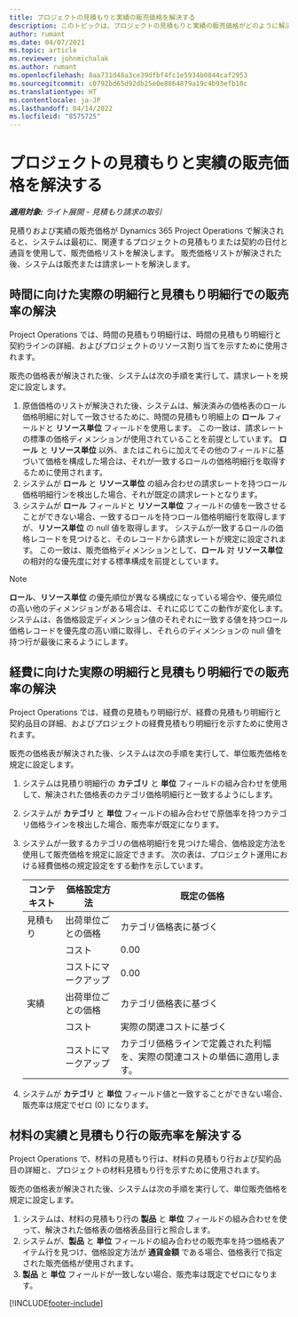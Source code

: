 ```yaml
---
title: プロジェクトの見積もりと実績の販売価格を解決する
description: このトピックは、プロジェクトの見積もりと実績の販売価格がどのように解決されるかについての情報を提供します。
author: rumant
ms.date: 04/07/2021
ms.topic: article
ms.reviewer: johnmichalak
ms.author: rumant
ms.openlocfilehash: 8aa731d48a3ce39dfbf4fc1e5934b0844caf2953
ms.sourcegitcommit: c0792bd65d92db25e0e8864879a19c4b93efb10c
ms.translationtype: HT
ms.contentlocale: ja-JP
ms.lasthandoff: 04/14/2022
ms.locfileid: "8575725"
---
```

# <a name="resolve-sales-prices-for-project-estimates-and-actuals"></a>プロジェクトの見積もりと実績の販売価格を解決する

_**適用対象:** ライト展開 - 見積もり請求の取引_

見積りおよび実績の販売価格が Dynamics 365 Project Operations で解決されると、システムは最初に、関連するプロジェクトの見積もりまたは契約の日付と通貨を使用して、販売価格リストを解決します。 販売価格リストが解決された後、システムは販売または請求レートを解決します。

## <a name="resolve-sales-rates-on-actual-and-estimate-lines-for-time"></a>時間に向けた実際の明細行と見積もり明細行での販売率の解決

Project Operations では、時間の見積もり明細行は、時間の見積もり明細行と契約ラインの詳細、およびプロジェクトのリソース割り当てを示すために使用されます。

販売の価格表が解決された後、システムは次の手順を実行して、請求レートを規定に設定します。

1. 原価価格のリストが解決された後、システムは、解決済みの価格表のロール価格明細に対して一致させるために、時間の見積もり明細上の **ロール** フィールドと **リソース単位** フィールドを使用します。 この一致は、請求レートの標準の価格ディメンションが使用されていることを前提としています。 **ロール** と **リソース単位** 以外、またはこれらに加えてその他のフィールドに基づいて価格を構成した場合は、それが一致するロールの価格明細行を取得するために使用されます。
2. システムが **ロール** と **リソース単位** の組み合わせの請求レートを持つロール価格明細行ンを検出した場合、それが既定の請求レートとなります。
3. システムが **ロール** フィールドと **リソース単位** フィールドの値を一致させることができない場合、一致するロールを持つロール価格明細行を取得しますが、**リソース単位** の null 値を取得します。 システムが一致するロールの価格レコードを見つけると、そのレコードから請求レートが規定に設定されます。 この一致は、販売価格ディメンションとして、**ロール** 対 **リソース単位** の相対的な優先度に対する標準構成を前提としています。

> [!NOTE]
> **ロール**、**リソース単位**  の優先順位が異なる構成になっている場合や、優先順位の高い他のディメンジョンがある場合は、それに応じてこの動作が変化します。 システムは、各価格設定ディメンション値のそれぞれに一致する値を持つロール価格レコードを優先度の高い順に取得し、それらのディメンションの null 値を持つ行が最後に来るようにします。

## <a name="resolve-sales-rates-on-actual-and-estimate-lines-for-expense"></a>経費に向けた実際の明細行と見積もり明細行での販売率の解決

Project Operations では、経費の見積もり明細行が、経費の見積もり明細行と契約品目の詳細、およびプロジェクトの経費見積もり明細行を示すために使用されます。

販売の価格表が解決された後、システムは次の手順を実行して、単位販売価格を規定に設定します。

1. システムは見積り明細行の **カテゴリ** と **単位** フィールドの組み合わせを使用して、解決された価格表のカテゴリ価格明細行と一致するようにします。
2. システムが **カテゴリ** と **単位** フィールドの組み合わせで原価率を持つカテゴリ価格ラインを検出した場合、販売率が既定になります。
3. システムが一致するカテゴリの価格明細行を見つけた場合、価格設定方法を使用して販売価格を規定に設定できます。 次の表は、プロジェクト運用における経費価格の規定設定をする動作を示しています。

    | コンテキスト | 価格設定方法 | 既定の価格 |
    | --- | --- | --- |
    | 見積もり | 出荷単位ごとの価格 | カテゴリ価格表に基づく |
    | &nbsp; | コスト | 0.00 |
    | &nbsp; | コストにマークアップ | 0.00 |
    | 実績 | 出荷単位ごとの価格 | カテゴリ価格表に基づく |
    | &nbsp; | コスト | 実際の関連コストに基づく |
    | &nbsp; | コストにマークアップ | カテゴリ価格ラインで定義された利幅を、実際の関連コストの単価に適用します。 |

4. システムが **カテゴリ** と **単位** フィールド値と一致することができない場合、販売率は規定でゼロ (0) になります。

## <a name="resolving-sales-rates-on-actual-and-estimate-lines-for-material"></a>材料の実績と見積もり行の販売率を解決する

Project Operations で、材料の見積もり行は、材料の見積もり行および契約品目の詳細と、プロジェクトの材料見積もり行を示すために使用されます。

販売の価格表が解決された後、システムは次の手順を実行して、単位販売価格を規定に設定します。

1. システムは、材料の見積もり行の **製品** と **単位** フィールドの組み合わせを使って、解決された価格表の価格表品目行と照合します。
2. システムが、**製品** と **単位** フィールドの組み合わせの販売率を持つ価格表アイテム行を見つけ、価格設定方法が **通貨金額** である場合、価格表行で指定された販売価格が使用されます。
3. **製品** と **単位** フィールドが一致しない場合、販売率は既定でゼロになります。

[!INCLUDE[footer-include](../../includes/footer-banner.md)]
